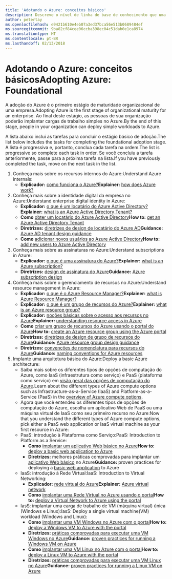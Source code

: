 ```yaml
---
title: 'Adotando o Azure: conceitos básicos'
description: Descreve o nível de linha de base de conhecimento que uma empresa precisa para adotar o Azure
author: petertay
ms.openlocfilehash: e9421b610e4eb07a3ed37bca56e513b0689484ef
ms.sourcegitcommit: 9ba82cf84cee06ccba398ec04c51dab0e1ca8974
ms.translationtype: HT
ms.contentlocale: pt-BR
ms.lasthandoff: 02/13/2018
---
```

# <a name="adopting-azure-foundational"></a><span data-ttu-id="145f4-103">Adotando o Azure: conceitos básicos</span><span class="sxs-lookup"><span data-stu-id="145f4-103">Adopting Azure: Foundational</span></span>

<span data-ttu-id="145f4-104">A adoção do Azure é o primeiro estágio de maturidade organizacional de uma empresa.</span><span class="sxs-lookup"><span data-stu-id="145f4-104">Adopting Azure is the first stage of organizational maturity for an enterprise.</span></span> <span data-ttu-id="145f4-105">Ao final deste estágio, as pessoas de sua organização poderão implantar cargas de trabalho simples no Azure.</span><span class="sxs-lookup"><span data-stu-id="145f4-105">By the end of this stage, people in your organization can deploy simple workloads to Azure.</span></span>

<span data-ttu-id="145f4-106">A lista abaixo inclui as tarefas para concluir o estágio básico de adoção.</span><span class="sxs-lookup"><span data-stu-id="145f4-106">The list below includes the tasks for completing the foundational adoption stage.</span></span> <span data-ttu-id="145f4-107">A lista é progressiva e, portanto, conclua cada tarefa na ordem.</span><span class="sxs-lookup"><span data-stu-id="145f4-107">The list is progressive so complete each task in order.</span></span> <span data-ttu-id="145f4-108">Se você concluiu a tarefa anteriormente, passe para a próxima tarefa na lista.</span><span class="sxs-lookup"><span data-stu-id="145f4-108">If you have previously completed the task, move on the next task in the list.</span></span> 

1. <span data-ttu-id="145f4-109">Conheça mais sobre os recursos internos do Azure:</span><span class="sxs-lookup"><span data-stu-id="145f4-109">Understand Azure internals:</span></span>
    - <span data-ttu-id="145f4-110">**Explicador:** [como funciona o Azure?](azure-explainer.md)</span><span class="sxs-lookup"><span data-stu-id="145f4-110">**Explainer:** [how does Azure work?](azure-explainer.md)</span></span>
2. <span data-ttu-id="145f4-111">Conheça mais sobre a identidade digital da empresa no Azure:</span><span class="sxs-lookup"><span data-stu-id="145f4-111">Understand enterprise digital identity in Azure:</span></span>
    - <span data-ttu-id="145f4-112">**Explicador:** [o que é um locatário do Azure Active Directory?](tenant-explainer.md)</span><span class="sxs-lookup"><span data-stu-id="145f4-112">**Explainer:** [what is an Azure Active Directory Tenant?](tenant-explainer.md)</span></span>
    - <span data-ttu-id="145f4-113">**Como** [obter um locatário do Azure Active Directory](/azure/active-directory/develop/active-directory-howto-tenant?toc=/azure/architecture/cloud-adoption-guide/toc.json)</span><span class="sxs-lookup"><span data-stu-id="145f4-113">**How to:** [get an Azure Active Directory Tenant](/azure/active-directory/develop/active-directory-howto-tenant?toc=/azure/architecture/cloud-adoption-guide/toc.json)</span></span>
    - <span data-ttu-id="145f4-114">**Diretrizes:** [diretrizes de design de locatário do Azure AD](tenant.md)</span><span class="sxs-lookup"><span data-stu-id="145f4-114">**Guidance:** [Azure AD tenant design guidance](tenant.md)</span></span>
    - <span data-ttu-id="145f4-115">**Como** [adicionar novos usuários ao Azure Active Directory](/azure/active-directory/add-users-azure-active-directory?toc=/azure/architecture/cloud-adoption-guide/toc.json)</span><span class="sxs-lookup"><span data-stu-id="145f4-115">**How to:** [add new users to Azure Active Directory](/azure/active-directory/add-users-azure-active-directory?toc=/azure/architecture/cloud-adoption-guide/toc.json)</span></span>    
3. <span data-ttu-id="145f4-116">Conheça mais sobre as assinaturas no Azure:</span><span class="sxs-lookup"><span data-stu-id="145f4-116">Understand subscriptions in Azure:</span></span>
    - <span data-ttu-id="145f4-117">**Explicador:** [o que é uma assinatura do Azure?](subscription-explainer.md)</span><span class="sxs-lookup"><span data-stu-id="145f4-117">**Explainer:** [what is an Azure subscription?](subscription-explainer.md)</span></span>
    - <span data-ttu-id="145f4-118">**Diretrizes:** [design de assinatura do Azure](subscription.md)</span><span class="sxs-lookup"><span data-stu-id="145f4-118">**Guidance:** [Azure subscription design](subscription.md)</span></span>
4. <span data-ttu-id="145f4-119">Conheça mais sobre o gerenciamento de recursos no Azure:</span><span class="sxs-lookup"><span data-stu-id="145f4-119">Understand resource management in Azure:</span></span> 
    - <span data-ttu-id="145f4-120">**Explicador:** [o que é o Azure Resource Manager?](resource-manager-explainer.md)</span><span class="sxs-lookup"><span data-stu-id="145f4-120">**Explainer:** [what is Azure Resource Manager?](resource-manager-explainer.md)</span></span>
    - <span data-ttu-id="145f4-121">**Explicador:** [o que é um grupo de recursos do Azure?](resource-group-explainer.md)</span><span class="sxs-lookup"><span data-stu-id="145f4-121">**Explainer:** [what is an Azure resource group?](resource-group-explainer.md)</span></span>
    - <span data-ttu-id="145f4-122">**Explicador:** [noções básicas sobre o acesso aos recursos no Azure](/azure/active-directory/active-directory-understanding-resource-access?toc=/azure/architecture/cloud-adoption-guide/toc.json)</span><span class="sxs-lookup"><span data-stu-id="145f4-122">**Explainer:** [understanding resource access in Azure](/azure/active-directory/active-directory-understanding-resource-access?toc=/azure/architecture/cloud-adoption-guide/toc.json)</span></span>
    - <span data-ttu-id="145f4-123">**Como** [criar um grupo de recursos do Azure usando o portal do Azure](/azure/azure-resource-manager/resource-group-portal?toc=/azure/architecture/cloud-adoption-guide/toc.json)</span><span class="sxs-lookup"><span data-stu-id="145f4-123">**How to:** [create an Azure resource group using the Azure portal](/azure/azure-resource-manager/resource-group-portal?toc=/azure/architecture/cloud-adoption-guide/toc.json)</span></span>
    - <span data-ttu-id="145f4-124">**Diretrizes:** [diretrizes de design de grupo de recursos do Azure](resource-group.md)</span><span class="sxs-lookup"><span data-stu-id="145f4-124">**Guidance:** [Azure resource group design guidance](resource-group.md)</span></span>
    - <span data-ttu-id="145f4-125">**Diretrizes:** [convenções de nomenclatura para recursos do Azure](/azure/architecture/best-practices/naming-conventions?toc=/azure/architecture/cloud-adoption-guide/toc.json)</span><span class="sxs-lookup"><span data-stu-id="145f4-125">**Guidance:** [naming conventions for Azure resources](/azure/architecture/best-practices/naming-conventions?toc=/azure/architecture/cloud-adoption-guide/toc.json)</span></span>
5. <span data-ttu-id="145f4-126">Implante uma arquitetura básica do Azure:</span><span class="sxs-lookup"><span data-stu-id="145f4-126">Deploy a basic Azure architecture:</span></span>
    - <span data-ttu-id="145f4-127">Saiba mais sobre os diferentes tipos de opções de computação do Azure, como IaaS (infraestrutura como serviço) e PaaS (plataforma como serviço) em [visão geral das opções de computação do Azure](/azure/architecture/guide/technology-choices/compute-overview?toc=/azure/architecture/cloud-adoption-guide/toc.json).</span><span class="sxs-lookup"><span data-stu-id="145f4-127">Learn about the different types of Azure compute options such as Infrastructure-as-a-Service (IaaS) and Platform-as-a-Service (PaaS) in the [overview of Azure compute options](/azure/architecture/guide/technology-choices/compute-overview?toc=/azure/architecture/cloud-adoption-guide/toc.json).</span></span>
    - <span data-ttu-id="145f4-128">Agora que você entendeu os diferentes tipos de opções de computação do Azure, escolha um aplicativo Web de PaaS ou uma máquina virtual de IaaS como seu primeiro recurso no Azure:</span><span class="sxs-lookup"><span data-stu-id="145f4-128">Now that you understand the different types of Azure compute options, pick either a PaaS web application or IaaS virtual machine as your first resource in Azure:</span></span>
    - <span data-ttu-id="145f4-129">PaaS: introdução à Plataforma como Serviço:</span><span class="sxs-lookup"><span data-stu-id="145f4-129">PaaS: Introduction to Platform as a Service:</span></span>
        - <span data-ttu-id="145f4-130">**Como** [implantar um aplicativo Web básico no Azure](/azure/app-service/app-service-web-overview?toc=/azure/architecture/cloud-adoption-guide/toc.json)</span><span class="sxs-lookup"><span data-stu-id="145f4-130">**How to:** [deploy a basic web application to Azure](/azure/app-service/app-service-web-overview?toc=/azure/architecture/cloud-adoption-guide/toc.json)</span></span>
        - <span data-ttu-id="145f4-131">**Diretrizes:** melhores práticas comprovadas para implantar um [aplicativo Web básico](/azure/architecture/reference-architectures/app-service-web-app/basic-web-app?toc=/azure/architecture/cloud-adoption-guide/toc.json) no Azure</span><span class="sxs-lookup"><span data-stu-id="145f4-131">**Guidance:** proven practices for deploying a [basic web application](/azure/architecture/reference-architectures/app-service-web-app/basic-web-app?toc=/azure/architecture/cloud-adoption-guide/toc.json) to Azure</span></span>
    - <span data-ttu-id="145f4-132">IaaS: introdução à Rede Virtual:</span><span class="sxs-lookup"><span data-stu-id="145f4-132">IaaS: Introduction to Virtual Networking:</span></span>
        - <span data-ttu-id="145f4-133">**Explicador:** [rede virtual do Azure](/azure/virtual-network/virtual-networks-overview?toc=/azure/architecture/cloud-adoption-guide/toc.json)</span><span class="sxs-lookup"><span data-stu-id="145f4-133">**Explainer:** [Azure virtual network](/azure/virtual-network/virtual-networks-overview?toc=/azure/architecture/cloud-adoption-guide/toc.json)</span></span>
        - <span data-ttu-id="145f4-134">**Como** [implantar uma Rede Virtual no Azure usando o portal](/azure/virtual-network/virtual-networks-create-vnet-arm-pportal?toc=/azure/architecture/cloud-adoption-guide/toc.json)</span><span class="sxs-lookup"><span data-stu-id="145f4-134">**How to:** [deploy a Virtual Network to Azure using the portal](/azure/virtual-network/virtual-networks-create-vnet-arm-pportal?toc=/azure/architecture/cloud-adoption-guide/toc.json)</span></span>
    - <span data-ttu-id="145f4-135">IasS: implantar uma carga de trabalho de VM (máquina virtual) única (Windows e Linux):</span><span class="sxs-lookup"><span data-stu-id="145f4-135">IasS: Deploy a single virtual machine(VM) workload (Windows and Linux):</span></span>
        - <span data-ttu-id="145f4-136">**Como** [implantar uma VM Windows no Azure com o portal](/azure/virtual-machines/windows/quick-create-portal?toc=/azure/architecture/cloud-adoption-guide/toc.json)</span><span class="sxs-lookup"><span data-stu-id="145f4-136">**How to:** [deploy a Windows VM to Azure with the portal](/azure/virtual-machines/windows/quick-create-portal?toc=/azure/architecture/cloud-adoption-guide/toc.json)</span></span>
        - <span data-ttu-id="145f4-137">**Diretrizes:** [práticas comprovadas para executar uma VM Windows no Azure](/azure/architecture/reference-architectures/virtual-machines-windows/single-vm?toc=/azure/architecture/cloud-adoption-guide/toc.json)</span><span class="sxs-lookup"><span data-stu-id="145f4-137">**Guidance:** [proven practices for running a Windows VM on Azure](/azure/architecture/reference-architectures/virtual-machines-windows/single-vm?toc=/azure/architecture/cloud-adoption-guide/toc.json)</span></span>
        - <span data-ttu-id="145f4-138">**Como** [implantar uma VM Linux no Azure com o portal](/azure/virtual-machines/linux/quick-create-portal?toc=/azure/architecture/cloud-adoption-guide/toc.json)</span><span class="sxs-lookup"><span data-stu-id="145f4-138">**How to:** [deploy a Linux VM to Azure with the portal](/azure/virtual-machines/linux/quick-create-portal?toc=/azure/architecture/cloud-adoption-guide/toc.json)</span></span>
        - <span data-ttu-id="145f4-139">**Diretrizes:** [práticas comprovadas para executar uma VM Linux no Azure](/azure/architecture/reference-architectures/virtual-machines-linux/single-vm?toc=/azure/architecture/cloud-adoption-guide/toc.json)</span><span class="sxs-lookup"><span data-stu-id="145f4-139">**Guidance:** [proven practices for running a Linux VM on Azure](/azure/architecture/reference-architectures/virtual-machines-linux/single-vm?toc=/azure/architecture/cloud-adoption-guide/toc.json)</span></span>
